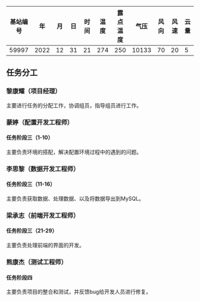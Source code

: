 | 基站编号  | 年    | 月   | 日   | 时间  | 温度  | 露点温度 | 气压    | 风向  | 风速  | 云量  | 1小时雨量 | 6小时雨量 |
| ----- | ---- | --- | --- | --- | --- | ---- | ----- | --- | --- | --- | ----- | ----- |
| 59997 | 2022 | 12  | 31  | 21  | 274 | 250  | 10133 | 70  | 20  | 5   | -9999 | -9999 |

## 任务分工

### 黎康耀（项目经理）

主要进行任务的分配工作，协调组员，指导组员进行工作。

### 蒙婷（配置开发工程师）

#### 任务阶段三（1-10）

主要负责环境的搭配，解决配置环境过程中的遇到的问题。

### 李思黎（数据开发工程师）

#### 任务阶段三（11-16）

主要负责获取数据、处理数据、以及将数据导出到MySQL。

### 梁承志（前端开发工程师）

#### 任务阶段三（21-29）

主要负责处理前端的界面的开发。

### 熊康杰（测试工程师）

#### 任务阶段四

主要负责项目的整合和测试，并反馈bug给开发人员进行修复。